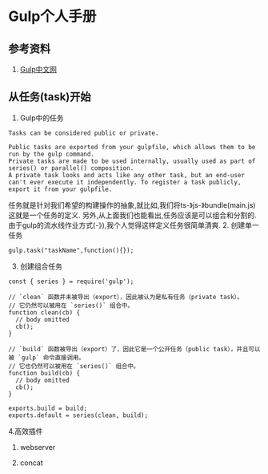 # Gulp个人手册

## 参考资料
1. [Gulp中文网](https://www.gulpjs.com.cn/docs/getting-started)

## 从任务(task)开始
1. Gulp中的任务
```
Tasks can be considered public or private.

Public tasks are exported from your gulpfile, which allows them to be run by the gulp command.
Private tasks are made to be used internally, usually used as part of series() or parallel() composition.
A private task looks and acts like any other task, but an end-user can't ever execute it independently. To register a task publicly, export it from your gulpfile.
```
任务就是针对我们希望的构建操作的抽象,就比如,我们将ts-》js-》bundle(main.js)这就是一个任务的定义.
另外,从上面我们也能看出,任务应该是可以组合和分割的.由于gulp的流水线作业方式(-》),我个人觉得这样定义任务很简单清爽.
2. 创建单一任务
```
gulp.task("taskName",function(){});
```
3. 创建组合任务
```
const { series } = require('gulp');

// `clean` 函数并未被导出（export），因此被认为是私有任务（private task）。
// 它仍然可以被用在 `series()` 组合中。
function clean(cb) {
  // body omitted
  cb();
}

// `build` 函数被导出（export）了，因此它是一个公开任务（public task），并且可以被 `gulp` 命令直接调用。
// 它也仍然可以被用在 `series()` 组合中。
function build(cb) {
  // body omitted
  cb();
}

exports.build = build;
exports.default = series(clean, build);
```
4.高效插件
1. webserver
   
2. concat